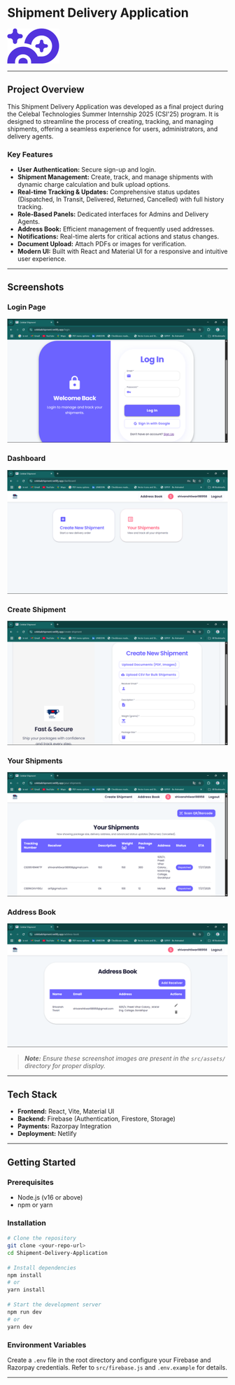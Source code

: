# Shipment Delivery Application

![Celebal Shipment Logo](src/assets/celebal_shipment_logo.svg)

---

## Project Overview
This Shipment Delivery Application was developed as a final project during the Celebal Technologies Summer Internship 2025 (CSI'25) program. It is designed to streamline the process of creating, tracking, and managing shipments, offering a seamless experience for users, administrators, and delivery agents.

### Key Features
- **User Authentication:** Secure sign-up and login.
- **Shipment Management:** Create, track, and manage shipments with dynamic charge calculation and bulk upload options.
- **Real-time Tracking & Updates:** Comprehensive status updates (Dispatched, In Transit, Delivered, Returned, Cancelled) with full history tracking.
- **Role-Based Panels:** Dedicated interfaces for Admins and Delivery Agents.
- **Address Book:** Efficient management of frequently used addresses.
- **Notifications:** Real-time alerts for critical actions and status changes.
- **Document Upload:** Attach PDFs or images for verification.
- **Modern UI:** Built with React and Material UI for a responsive and intuitive user experience.

---

## Screenshots

### Login Page
![Login Screenshot](src/assets/login_screenshot.png)

### Dashboard
![Dashboard Screenshot](src/assets/dashboard_screenshot.png)

### Create Shipment
![Create Shipment Screenshot](src/assets/create_shipment_screenshot.png)

### Your Shipments
![Your Shipments Screenshot](src/assets/your_shipments_screenshot.png)

### Address Book
![Address Book Screenshot](src/assets/admin_panel_screenshot.png)

> _**Note:** Ensure these screenshot images are present in the `src/assets/` directory for proper display._

---

## Tech Stack
- **Frontend:** React, Vite, Material UI
- **Backend:** Firebase (Authentication, Firestore, Storage)
- **Payments:** Razorpay Integration
- **Deployment:** Netlify

---

## Getting Started

### Prerequisites
- Node.js (v16 or above)
- npm or yarn

### Installation
```bash
# Clone the repository
git clone <your-repo-url>
cd Shipment-Delivery-Application

# Install dependencies
npm install
# or
yarn install

# Start the development server
npm run dev
# or
yarn dev
```

### Environment Variables
Create a `.env` file in the root directory and configure your Firebase and Razorpay credentials. Refer to `src/firebase.js` and `.env.example` for details.

---

